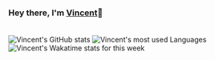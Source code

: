 ### Hey there, I'm [Vincent](https://doerig.dev)👋

<br />

<img align="center" src="https://github-readme-stats.vercel.app/api?username=vincentdoerig&show_icons=true&count_private=true&hide=issues&theme=ayu-mirage" alt="Vincent's GitHub stats" />

<img align="center" src="https://github-readme-stats.vercel.app/api/top-langs/?username=vincentdoerig&layout=compact&theme=ayu-mirage" alt="Vincent's most used Languages" />

<img align="center" src="https://github-readme-stats.vercel.app/api/wakatime?username=@vd&layout=compact&theme=ayu-mirage" alt="Vincent's Wakatime stats for this week" />
